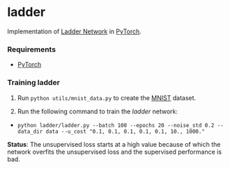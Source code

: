 # ladder

Implementation of [Ladder Network](https://arxiv.org/abs/1507.02672) in [PyTorch](http://pytorch.org/). 

### Requirements

- [PyTorch](http://pytorch.org/)

### Training ladder

1. Run ```python utils/mnist_data.py``` to create the [MNIST](http://yann.lecun.com/exdb/mnist/) dataset.

2. Run the following command to train the *ladder* network:
  - ```python ladder/ladder.py --batch 100 --epochs 20 --noise_std 0.2 --data_dir data --u_cost "0.1, 0.1, 0.1, 0.1, 0.1, 10., 1000."```

**Status**: The unsupervised loss starts at a high value because of which the network overfits the unsupervised loss and the supervised performance is bad.

